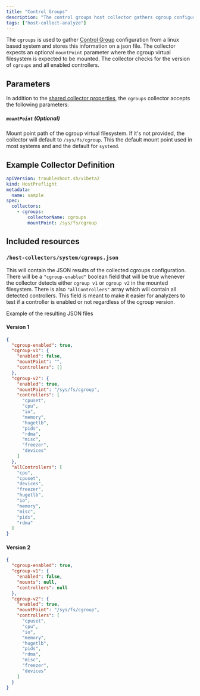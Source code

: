 ```yaml
---
title: "Control Groups"
description: "The control groups host collector gathers cgroup configuration from a linux system"
tags: ["host-collect-analyze"]
---
```



The `cgroups` is used to gather [Control Group](https://www.man7.org/linux/man-pages/man7/cgroups.7.html) configuration from a linux based system and stores this information on a json file. The collector expects an optional `mountPoint` parameter where the cgroup virtual filesystem is expected to be mounted. The collector checks for the version of `cgroups` and all enabled controllers.

## Parameters

In addition to the [shared collector properties](https://troubleshoot.sh/docs/collect/collectors/#shared-properties), the `cgroups` collector accepts the following parameters:

##### `mountPoint` (Optional)
Mount point path of the cgroup virtual filesystem. If it's not provided, the collector will default to `/sys/fs/cgroup`. This the default mount point used in most systems and and the default for `systemd`.

## Example Collector Definition

```yaml
apiVersion: troubleshoot.sh/v1beta2
kind: HostPreflight
metadata:
  name: sample
spec:
  collectors:
    - cgroups:
        collectorName: cgroups
        mountPoint: /sys/fs/cgroup
```

## Included resources

### `/host-collectors/system/cgroups.json`

This will contain the JSON results of the collected cgroups configuration. There will be a `"cgroup-enabled"` boolean field that will be true whenever the collector detects either `cgroup v1` or `cgroup v2` in the mounted filesystem. There is also `"allControllers"` array which will contain all detected controllers. This field is meant to make it easier for analyzers to test if a controller is enabled or not regardless of the cgroup version.

Example of the resulting JSON files

#### Version 1
```json
{
  "cgroup-enabled": true,
  "cgroup-v1": {
    "enabled": false,
    "mountPoint": "",
    "controllers": []
  },
  "cgroup-v2": {
    "enabled": true,
    "mountPoint": "/sys/fs/cgroup",
    "controllers": [
      "cpuset",
      "cpu",
      "io",
      "memory",
      "hugetlb",
      "pids",
      "rdma",
      "misc",
      "freezer",
      "devices"
    ]
  },
  "allControllers": [
    "cpu",
    "cpuset",
    "devices",
    "freezer",
    "hugetlb",
    "io",
    "memory",
    "misc",
    "pids",
    "rdma"
  ]
}
```

#### Version 2
```json
{
  "cgroup-enabled": true,
  "cgroup-v1": {
    "enabled": false,
    "mounts": null,
    "controllers": null
  },
  "cgroup-v2": {
    "enabled": true,
    "mountPoint": "/sys/fs/cgroup",
    "controllers": [
      "cpuset",
      "cpu",
      "io",
      "memory",
      "hugetlb",
      "pids",
      "rdma",
      "misc",
      "freezer",
      "devices"
    ]
  }
}
```
